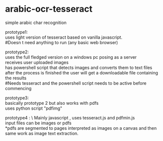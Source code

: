 # arabic-ocr-tesseract
simple arabic char recognition


prototype1: \
uses light version of tesseract based on vanilla javascript.\
#Doesn t need anything to run (any basic web browser)


prototype2:\
uses the full fledged version on a windows pc posing as a server  \
receives user uploaded images \
has powershell script that detects images and converts them to text files\
after the process is finished the user will get a downloadable file containing the results \
#Needs tesseract and the powershell script needs to be active before commencing


prototype3: \
basically prototype 2 but also works with pdfs \
uses python script "pdfimg"


prototype4 : \ 
Mainly javascript , uses tesseract.js and pdfmin.js \
input files can be images or pdfs\
*pdfs are segmented to pages interpreted as images on a canvas and then same work as image text extraction.

